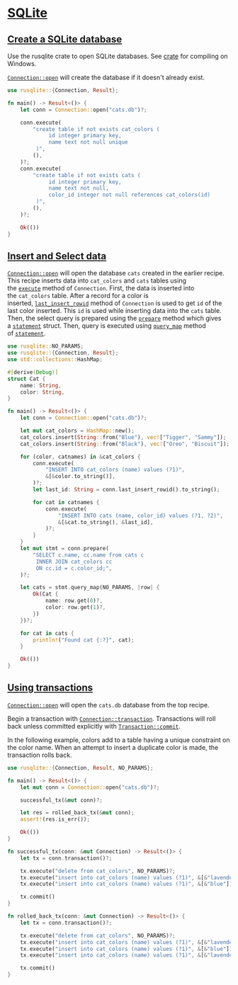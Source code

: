 # [SQLite](https://rustwiki.org/en/rust-cookbook/database/sqlite.html#sqlite)

## [Create a SQLite database](https://rustwiki.org/en/rust-cookbook/database/sqlite.html#create-a-sqlite-database)

Use the rusqlite crate to open SQLite databases. See [crate](https://crates.io/crates/rusqlite) for compiling on Windows.

[`Connection::open`](https://docs.rs/rusqlite/*/rusqlite/struct.Connection.html#method.open) will create the database if it doesn't already exist.

```rust
use rusqlite::{Connection, Result};

fn main() -> Result<()> {
    let conn = Connection::open("cats.db")?;

    conn.execute(
        "create table if not exists cat_colors (
             id integer primary key,
             name text not null unique
         )",
        (),
    )?;
    conn.execute(
        "create table if not exists cats (
             id integer primary key,
             name text not null,
             color_id integer not null references cat_colors(id)
         )",
        (),
    )?;

    Ok(())
}
```

## [Insert and Select data](https://rustwiki.org/en/rust-cookbook/database/sqlite.html#insert-and-select-data)

[`Connection::open`](https://docs.rs/rusqlite/*/rusqlite/struct.Connection.html#method.open) will open the database `cats` created in the earlier recipe. This recipe inserts data into `cat_colors` and `cats` tables using the [`execute`](https://docs.rs/rusqlite/*/rusqlite/struct.Connection.html#method.execute) method of `Connection`. First, the data is inserted into the `cat_colors` table. After a record for a color is inserted, [`last_insert_rowid`](https://docs.rs/rusqlite/*/rusqlite/struct.Connection.html#method.last_insert_rowid) method of `Connection` is used to get `id` of the last color inserted. This `id` is used while inserting data into the `cats` table. Then, the select query is prepared using the [`prepare`](https://docs.rs/rusqlite/*/rusqlite/struct.Connection.html#method.prepare) method which gives a [`statement`](https://docs.rs/rusqlite/*/rusqlite/struct.Statement.html) struct. Then, query is executed using [`query_map`](https://docs.rs/rusqlite/*/rusqlite/struct.Statement.html#method.query_map) method of [`statement`](https://docs.rs/rusqlite/*/rusqlite/struct.Statement.html).

```rust
use rusqlite::NO_PARAMS;
use rusqlite::{Connection, Result};
use std::collections::HashMap;

#[derive(Debug)]
struct Cat {
    name: String,
    color: String,
}

fn main() -> Result<()> {
    let conn = Connection::open("cats.db")?;

    let mut cat_colors = HashMap::new();
    cat_colors.insert(String::from("Blue"), vec!["Tigger", "Sammy"]);
    cat_colors.insert(String::from("Black"), vec!["Oreo", "Biscuit"]);

    for (color, catnames) in &cat_colors {
        conn.execute(
            "INSERT INTO cat_colors (name) values (?1)",
            &[&color.to_string()],
        )?;
        let last_id: String = conn.last_insert_rowid().to_string();

        for cat in catnames {
            conn.execute(
                "INSERT INTO cats (name, color_id) values (?1, ?2)",
                &[&cat.to_string(), &last_id],
            )?;
        }
    }
    let mut stmt = conn.prepare(
        "SELECT c.name, cc.name from cats c
         INNER JOIN cat_colors cc
         ON cc.id = c.color_id;",
    )?;

    let cats = stmt.query_map(NO_PARAMS, |row| {
        Ok(Cat {
            name: row.get(0)?,
            color: row.get(1)?,
        })
    })?;

    for cat in cats {
        println!("Found cat {:?}", cat);
    }

    Ok(())
}
```

## [Using transactions](https://rustwiki.org/en/rust-cookbook/database/sqlite.html#using-transactions)

[`Connection::open`](https://docs.rs/rusqlite/*/rusqlite/struct.Connection.html#method.open) will open the `cats.db` database from the top recipe.

Begin a transaction with [`Connection::transaction`](https://docs.rs/rusqlite/*/rusqlite/struct.Connection.html#method.transaction). Transactions will roll back unless committed explicitly with [`Transaction::commit`](https://docs.rs/rusqlite/*/rusqlite/struct.Transaction.html#method.commit).

In the following example, colors add to a table having a unique constraint on the color name. When an attempt to insert a duplicate color is made, the transaction rolls back.

```rust
use rusqlite::{Connection, Result, NO_PARAMS};

fn main() -> Result<()> {
    let mut conn = Connection::open("cats.db")?;

    successful_tx(&mut conn)?;

    let res = rolled_back_tx(&mut conn);
    assert!(res.is_err());

    Ok(())
}

fn successful_tx(conn: &mut Connection) -> Result<()> {
    let tx = conn.transaction()?;

    tx.execute("delete from cat_colors", NO_PARAMS)?;
    tx.execute("insert into cat_colors (name) values (?1)", &[&"lavender"])?;
    tx.execute("insert into cat_colors (name) values (?1)", &[&"blue"])?;

    tx.commit()
}

fn rolled_back_tx(conn: &mut Connection) -> Result<()> {
    let tx = conn.transaction()?;

    tx.execute("delete from cat_colors", NO_PARAMS)?;
    tx.execute("insert into cat_colors (name) values (?1)", &[&"lavender"])?;
    tx.execute("insert into cat_colors (name) values (?1)", &[&"blue"])?;
    tx.execute("insert into cat_colors (name) values (?1)", &[&"lavender"])?;

    tx.commit()
}
```
